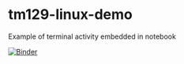 # tm129-linux-demo
Example of terminal activity embedded in notebook

[![Binder](https://mybinder.org/badge_logo.svg)](https://mybinder.org/v2/gh/ouseful-testing/tm129-linux-demo/master)
